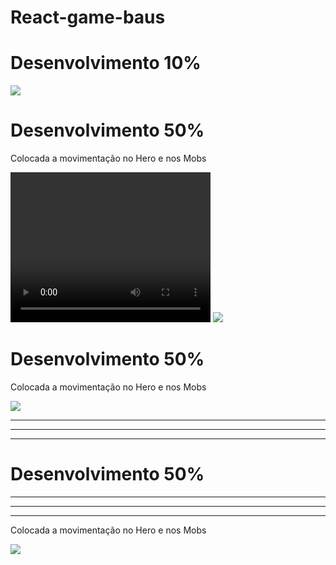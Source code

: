 # React-game-baus

<h1>Desenvolvimento 10%</h1>

<img src="https://user-images.githubusercontent.com/78341732/167279705-7da0649a-f3d5-45c8-a2bd-f3a2fd22e0e9.png" />







<h1>Desenvolvimento 50%</h1>
<p>Colocada a movimentação no Hero e nos Mobs</p>

<video width="320" height="240"> 
<source  src="https://user-images.githubusercontent.com/78341732/167310759-9c7776c0-9378-4605-94e3-86f8a7bf7a66.gif" type="video/gif"></>
</video>

<img src="https://user-images.githubusercontent.com/78341732/167310759-9c7776c0-9378-4605-94e3-86f8a7bf7a66.gif" />

<h1>Desenvolvimento 50%</h1>
<p>Colocada a movimentação no Hero e nos Mobs</p>
<img src="https://user-images.githubusercontent.com/78341732/167310759-9c7776c0-9378-4605-94e3-86f8a7bf7a66.gif" />

<hr/>
<hr/>
<hr/>
<h1>Desenvolvimento 50%</h1>
<hr/>
<hr/>
<hr/>
<p>Colocada a movimentação no Hero e nos Mobs</p>

<img src="https://user-images.githubusercontent.com/78341732/167310759-9c7776c0-9378-4605-94e3-86f8a7bf7a66.gif" />
